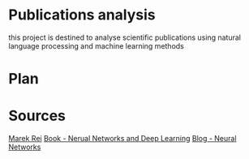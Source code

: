 # Publications analysis
this project is destined to analyse scientific publications using natural language processing and machine learning methods

# Plan

# Sources
[Marek Rei](http://www.marekrei.com/blog/ml-nlp-publications-in-2017/)
[Book - Nerual Networks and Deep Learning](http://neuralnetworksanddeeplearning.com/)
[Blog - Neural Networks](http://colah.github.io/)
